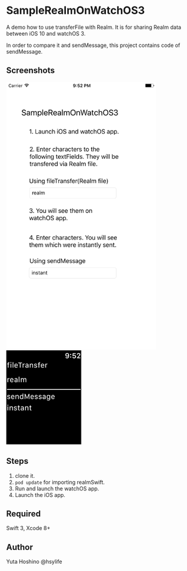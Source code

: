 # SampleRealmOnWatchOS3
A demo how to use transferFile with Realm. It is for sharing Realm data between iOS 10 and watchOS 3.

In order to compare it and sendMessage, this project contains code of sendMessage.

## Screenshots
<img src="README_resources/iOS.png" width="400">
<img src="README_resources/watchOS.png" width="200">

## Steps
1. clone it.
2. `pod update` for importing realmSwift.
3. Run and launch the watchOS app.
4. Launch the iOS app.

## Required
Swift 3, Xcode 8+

## Author
Yuta Hoshino @hsylife
